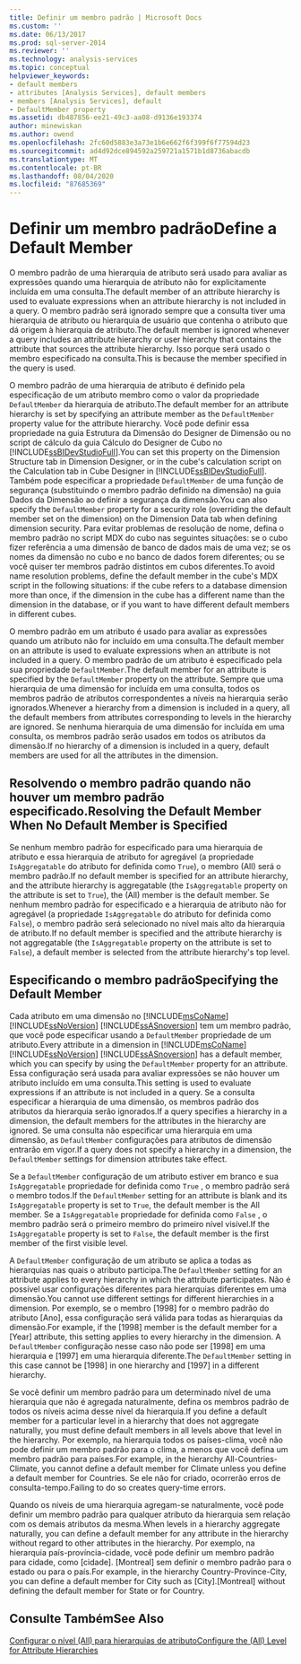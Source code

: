 ```yaml
---
title: Definir um membro padrão | Microsoft Docs
ms.custom: ''
ms.date: 06/13/2017
ms.prod: sql-server-2014
ms.reviewer: ''
ms.technology: analysis-services
ms.topic: conceptual
helpviewer_keywords:
- default members
- attributes [Analysis Services], default members
- members [Analysis Services], default
- DefaultMember property
ms.assetid: db487856-ee21-49c3-aa08-d9136e193374
author: minewiskan
ms.author: owend
ms.openlocfilehash: 2fc60d5883e3a73e1b6e662f6f399f6f77594d23
ms.sourcegitcommit: ad4d92dce894592a259721a1571b1d8736abacdb
ms.translationtype: MT
ms.contentlocale: pt-BR
ms.lasthandoff: 08/04/2020
ms.locfileid: "87685369"
---
```

# <a name="define-a-default-member"></a><span data-ttu-id="16a51-102">Definir um membro padrão</span><span class="sxs-lookup"><span data-stu-id="16a51-102">Define a Default Member</span></span>
  <span data-ttu-id="16a51-103">O membro padrão de uma hierarquia de atributo será usado para avaliar as expressões quando uma hierarquia de atributo não for explicitamente incluída em uma consulta.</span><span class="sxs-lookup"><span data-stu-id="16a51-103">The default member of an attribute hierarchy is used to evaluate expressions when an attribute hierarchy is not included in a query.</span></span> <span data-ttu-id="16a51-104">O membro padrão será ignorado sempre que a consulta tiver uma hierarquia de atributo ou hierarquia de usuário que contenha o atributo que dá origem à hierarquia de atributo.</span><span class="sxs-lookup"><span data-stu-id="16a51-104">The default member is ignored whenever a query includes an attribute hierarchy or user hierarchy that contains the attribute that sources the attribute hierarchy.</span></span> <span data-ttu-id="16a51-105">Isso porque será usado o membro especificado na consulta.</span><span class="sxs-lookup"><span data-stu-id="16a51-105">This is because the member specified in the query is used.</span></span>  
  
 <span data-ttu-id="16a51-106">O membro padrão de uma hierarquia de atributo é definido pela especificação de um atributo membro como o valor da propriedade `DefaultMember` da hierarquia de atributo.</span><span class="sxs-lookup"><span data-stu-id="16a51-106">The default member for an attribute hierarchy is set by specifying an attribute member as the `DefaultMember` property value for the attribute hierarchy.</span></span> <span data-ttu-id="16a51-107">Você pode definir essa propriedade na guia Estrutura da Dimensão do Designer de Dimensão ou no script de cálculo da guia Cálculo do Designer de Cubo no [!INCLUDE[ssBIDevStudioFull](../../includes/ssbidevstudiofull-md.md)].</span><span class="sxs-lookup"><span data-stu-id="16a51-107">You can set this property on the Dimension Structure tab in Dimension Designer, or in the cube's calculation script on the Calculation tab in Cube Designer in [!INCLUDE[ssBIDevStudioFull](../../includes/ssbidevstudiofull-md.md)].</span></span> <span data-ttu-id="16a51-108">Também pode especificar a propriedade `DefaultMember` de uma função de segurança (substituindo o membro padrão definido na dimensão) na guia Dados da Dimensão ao definir a segurança da dimensão.</span><span class="sxs-lookup"><span data-stu-id="16a51-108">You can also specify the `DefaultMember` property for a security role (overriding the default member set on the dimension) on the Dimension Data tab when defining dimension security.</span></span> <span data-ttu-id="16a51-109">Para evitar problemas de resolução de nome, defina o membro padrão no script MDX do cubo nas seguintes situações: se o cubo fizer referência a uma dimensão de banco de dados mais de uma vez; se os nomes da dimensão no cubo e no banco de dados forem diferentes; ou se você quiser ter membros padrão distintos em cubos diferentes.</span><span class="sxs-lookup"><span data-stu-id="16a51-109">To avoid name resolution problems, define the default member in the cube's MDX script in the following situations: if the cube refers to a database dimension more than once, if the dimension in the cube has a different name than the dimension in the database, or if you want to have different default members in different cubes.</span></span>  
  
 <span data-ttu-id="16a51-110">O membro padrão em um atributo é usado para avaliar as expressões quando um atributo não for incluído em uma consulta.</span><span class="sxs-lookup"><span data-stu-id="16a51-110">The default member on an attribute is used to evaluate expressions when an attribute is not included in a query.</span></span> <span data-ttu-id="16a51-111">O membro padrão de um atributo é especificado pela sua propriedade `DefaultMember`.</span><span class="sxs-lookup"><span data-stu-id="16a51-111">The default member for an attribute is specified by the `DefaultMember` property on the attribute.</span></span> <span data-ttu-id="16a51-112">Sempre que uma hierarquia de uma dimensão for incluída em uma consulta, todos os membros padrão de atributos correspondentes a níveis na hierarquia serão ignorados.</span><span class="sxs-lookup"><span data-stu-id="16a51-112">Whenever a hierarchy from a dimension is included in a query, all the default members from attributes corresponding to levels in the hierarchy are ignored.</span></span> <span data-ttu-id="16a51-113">Se nenhuma hierarquia de uma dimensão for incluída em uma consulta, os membros padrão serão usados em todos os atributos da dimensão.</span><span class="sxs-lookup"><span data-stu-id="16a51-113">If no hierarchy of a dimension is included in a query, default members are used for all the attributes in the dimension.</span></span>  
  
## <a name="resolving-the-default-member-when-no-default-member-is-specified"></a><span data-ttu-id="16a51-114">Resolvendo o membro padrão quando não houver um membro padrão especificado.</span><span class="sxs-lookup"><span data-stu-id="16a51-114">Resolving the Default Member When No Default Member is Specified</span></span>  
 <span data-ttu-id="16a51-115">Se nenhum membro padrão for especificado para uma hierarquia de atributo e essa hierarquia de atributo for agregável (a propriedade `IsAggregatable` do atributo for definida como `True`), o membro (All) será o membro padrão.</span><span class="sxs-lookup"><span data-stu-id="16a51-115">If no default member is specified for an attribute hierarchy, and the attribute hierarchy is aggregatable (the `IsAggregatable` property on the attribute is set to `True`), the (All) member is the default member.</span></span> <span data-ttu-id="16a51-116">Se nenhum membro padrão for especificado e a hierarquia de atributo não for agregável (a propriedade `IsAggregatable` do atributo for definida como `False`), o membro padrão será selecionado no nível mais alto da hierarquia de atributo.</span><span class="sxs-lookup"><span data-stu-id="16a51-116">If no default member is specified and the attribute hierarchy is not aggregatable (the `IsAggregatable` property on the attribute is set to `False`), a default member is selected from the attribute hierarchy's top level.</span></span>  
  
## <a name="specifying-the-default-member"></a><span data-ttu-id="16a51-117">Especificando o membro padrão</span><span class="sxs-lookup"><span data-stu-id="16a51-117">Specifying the Default Member</span></span>  
 <span data-ttu-id="16a51-118">Cada atributo em uma dimensão no [!INCLUDE[msCoName](../../includes/msconame-md.md)] [!INCLUDE[ssNoVersion](../../includes/ssnoversion-md.md)] [!INCLUDE[ssASnoversion](../../includes/ssasnoversion-md.md)] tem um membro padrão, que você pode especificar usando a `DefaultMember` propriedade de um atributo.</span><span class="sxs-lookup"><span data-stu-id="16a51-118">Every attribute in a dimension in [!INCLUDE[msCoName](../../includes/msconame-md.md)] [!INCLUDE[ssNoVersion](../../includes/ssnoversion-md.md)] [!INCLUDE[ssASnoversion](../../includes/ssasnoversion-md.md)] has a default member, which you can specify by using the `DefaultMember` property for an attribute.</span></span> <span data-ttu-id="16a51-119">Essa configuração será usada para avaliar expressões se não houver um atributo incluído em uma consulta.</span><span class="sxs-lookup"><span data-stu-id="16a51-119">This setting is used to evaluate expressions if an attribute is not included in a query.</span></span> <span data-ttu-id="16a51-120">Se a consulta especificar a hierarquia de uma dimensão, os membros padrão dos atributos da hierarquia serão ignorados.</span><span class="sxs-lookup"><span data-stu-id="16a51-120">If a query specifies a hierarchy in a dimension, the default members for the attributes in the hierarchy are ignored.</span></span> <span data-ttu-id="16a51-121">Se uma consulta não especificar uma hierarquia em uma dimensão, as `DefaultMember` configurações para atributos de dimensão entrarão em vigor.</span><span class="sxs-lookup"><span data-stu-id="16a51-121">If a query does not specify a hierarchy in a dimension, the `DefaultMember` settings for dimension attributes take effect.</span></span>  
  
 <span data-ttu-id="16a51-122">Se a `DefaultMember` configuração de um atributo estiver em branco e sua `IsAggregatable` propriedade for definida como `True` , o membro padrão será o membro todos.</span><span class="sxs-lookup"><span data-stu-id="16a51-122">If the `DefaultMember` setting for an attribute is blank and its `IsAggregatable` property is set to `True`, the default member is the All member.</span></span> <span data-ttu-id="16a51-123">Se a `IsAggregatable` propriedade for definida como `False` , o membro padrão será o primeiro membro do primeiro nível visível.</span><span class="sxs-lookup"><span data-stu-id="16a51-123">If the `IsAggregatable` property is set to `False`, the default member is the first member of the first visible level.</span></span>  
  
 <span data-ttu-id="16a51-124">A `DefaultMember` configuração de um atributo se aplica a todas as hierarquias nas quais o atributo participa.</span><span class="sxs-lookup"><span data-stu-id="16a51-124">The `DefaultMember` setting for an attribute applies to every hierarchy in which the attribute participates.</span></span> <span data-ttu-id="16a51-125">Não é possível usar configurações diferentes para hierarquias diferentes em uma dimensão.</span><span class="sxs-lookup"><span data-stu-id="16a51-125">You cannot use different settings for different hierarchies in a dimension.</span></span> <span data-ttu-id="16a51-126">Por exemplo, se o membro [1998] for o membro padrão do atributo [Ano], essa configuração será válida para todas as hierarquias da dimensão.</span><span class="sxs-lookup"><span data-stu-id="16a51-126">For example, if the [1998] member is the default member for a [Year] attribute, this setting applies to every hierarchy in the dimension.</span></span> <span data-ttu-id="16a51-127">A `DefaultMember` configuração nesse caso não pode ser [1998] em uma hierarquia e [1997] em uma hierarquia diferente.</span><span class="sxs-lookup"><span data-stu-id="16a51-127">The `DefaultMember` setting in this case cannot be [1998] in one hierarchy and [1997] in a different hierarchy.</span></span>  
  
 <span data-ttu-id="16a51-128">Se você definir um membro padrão para um determinado nível de uma hierarquia que não é agregada naturalmente, defina os membros padrão de todos os níveis acima desse nível da hierarquia.</span><span class="sxs-lookup"><span data-stu-id="16a51-128">If you define a default member for a particular level in a hierarchy that does not aggregate naturally, you must define default members in all levels above that level in the hierarchy.</span></span> <span data-ttu-id="16a51-129">Por exemplo, na hierarquia todos os países-clima, você não pode definir um membro padrão para o clima, a menos que você defina um membro padrão para países.</span><span class="sxs-lookup"><span data-stu-id="16a51-129">For example, in the hierarchy All-Countries-Climate, you cannot define a default member for Climate unless you define a default member for Countries.</span></span> <span data-ttu-id="16a51-130">Se ele não for criado, ocorrerão erros de consulta-tempo.</span><span class="sxs-lookup"><span data-stu-id="16a51-130">Failing to do so creates query-time errors.</span></span>  
  
 <span data-ttu-id="16a51-131">Quando os níveis de uma hierarquia agregam-se naturalmente, você pode definir um membro padrão para qualquer atributo da hierarquia sem relação com os demais atributos da mesma.</span><span class="sxs-lookup"><span data-stu-id="16a51-131">When levels in a hierarchy aggregate naturally, you can define a default member for any attribute in the hierarchy without regard to other attributes in the hierarchy.</span></span> <span data-ttu-id="16a51-132">Por exemplo, na hierarquia país-província-cidade, você pode definir um membro padrão para cidade, como [cidade]. [Montreal] sem definir o membro padrão para o estado ou para o país.</span><span class="sxs-lookup"><span data-stu-id="16a51-132">For example, in the hierarchy Country-Province-City, you can define a default member for City such as [City].[Montreal] without defining the default member for State or for Country.</span></span>  
  
## <a name="see-also"></a><span data-ttu-id="16a51-133">Consulte Também</span><span class="sxs-lookup"><span data-stu-id="16a51-133">See Also</span></span>  
 [<span data-ttu-id="16a51-134">Configurar o nível &#40;All&#41; para hierarquias de atributo</span><span class="sxs-lookup"><span data-stu-id="16a51-134">Configure the &#40;All&#41; Level for Attribute Hierarchies</span></span>](database-dimensions-configure-the-all-level-for-attribute-hierarchies.md)  
  
  
